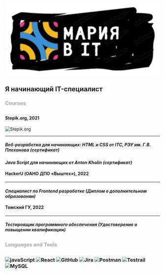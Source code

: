 ![Header](https://github.com/MariaSSch/MariaSSch/blob/62dc662a3e20d290e2e0616fc35fb68a1975c33b/assets/header.JPG)

<h2>Я начинающий IT-специалист</h2>

<h3  style="margin-bottom: 30px; color: darkgrey">Courses</h3>

#### **Stepik.org, 2021**

![Stepik.org](https://img.shields.io/badge/Stepik.org-090909?style=for-the-badge&logo=Stepik.org&logoColor=yellow)

---
<h5> Веб-разработка для начинающих: HTML и CSS от ITC, РЭУ им. Г.В. Плеханова (сертификат)</h4>
<h5 style="margin-bottom: 15px"> Java Script для начинающих от Anton Kholin (сертификат)</h4>

#### **HaсkerU (ОАНО ДПО «Выштех»), 2022**

---
<h5  style="margin-bottom: 15px"> Специалист по Frontend разработке (Диплом о дополнительном образовании)</h4>

#### **Томский ГУ, 2022**

---
<h5  style="margin-bottom: 30px"> Тестировщик программного обеспечения (Удостоверение о повыщении квалификации)</h4>

<h3  style="margin-bottom: 30px; color: darkgrey"> Languages and Tools<h3>

![javaScript](https://img.shields.io/badge/JavaScript-090909?style=for-the-badge&logo=JavaScript&logoColor=yellow)
![React](https://img.shields.io/badge/React-090909?style=for-the-badge&logo=React&logoColor=blue)
![GitHub](https://img.shields.io/badge/GitHub-090909?style=for-the-badge&logo=GitHub&logoColor=white)
![Jira](https://img.shields.io/badge/Jira-090909?style=for-the-badge&logo=Jira&logoColor=blue)
![Postman](https://img.shields.io/badge/Postman-090909?style=for-the-badge&logo=Postman&logoColor=red)
![Testrail](https://img.shields.io/badge/Testrail-090909?style=for-the-badge&logo=TestRail&logoColor=red)
![MySQL](https://img.shields.io/badge/MySQL-090909?style=for-the-badge&logo=MySQL&logoColor=blue)
